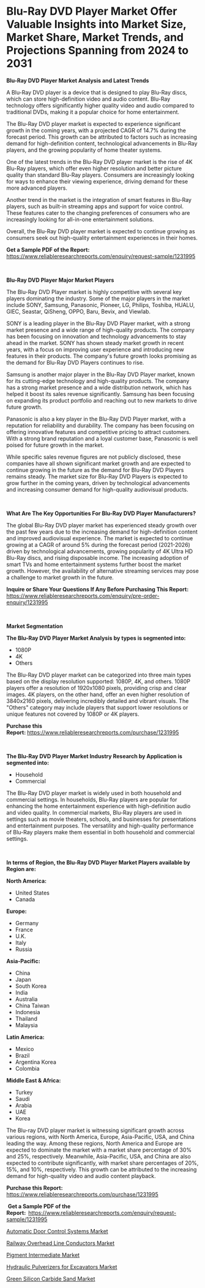 <p><h1>Blu-Ray DVD Player Market Offer Valuable Insights into Market Size, Market Share, Market Trends, and Projections Spanning from 2024 to 2031</h1></p><p><strong>Blu-Ray DVD Player Market Analysis and Latest Trends</strong></p>
<p><p>A Blu-Ray DVD player is a device that is designed to play Blu-Ray discs, which can store high-definition video and audio content. Blu-Ray technology offers significantly higher quality video and audio compared to traditional DVDs, making it a popular choice for home entertainment.</p><p>The Blu-Ray DVD player market is expected to experience significant growth in the coming years, with a projected CAGR of 14.7% during the forecast period. This growth can be attributed to factors such as increasing demand for high-definition content, technological advancements in Blu-Ray players, and the growing popularity of home theater systems.</p><p>One of the latest trends in the Blu-Ray DVD player market is the rise of 4K Blu-Ray players, which offer even higher resolution and better picture quality than standard Blu-Ray players. Consumers are increasingly looking for ways to enhance their viewing experience, driving demand for these more advanced players.</p><p>Another trend in the market is the integration of smart features in Blu-Ray players, such as built-in streaming apps and support for voice control. These features cater to the changing preferences of consumers who are increasingly looking for all-in-one entertainment solutions.</p><p>Overall, the Blu-Ray DVD player market is expected to continue growing as consumers seek out high-quality entertainment experiences in their homes.</p></p>
<p><strong>Get a Sample PDF of the Report:&nbsp;</strong> <a href="https://www.reliableresearchreports.com/enquiry/request-sample/1231995">https://www.reliableresearchreports.com/enquiry/request-sample/1231995</a></p>
<p>&nbsp;</p>
<p><strong>Blu-Ray DVD Player Major Market Players</strong></p>
<p><p>The Blu-Ray DVD Player market is highly competitive with several key players dominating the industry. Some of the major players in the market include SONY, Samsung, Panasonic, Pioneer, LG, Philips, Toshiba, HUALU, GIEC, Seastar, QiSheng, OPPO, Baru, Bevix, and Viewlab. </p><p>SONY is a leading player in the Blu-Ray DVD Player market, with a strong market presence and a wide range of high-quality products. The company has been focusing on innovation and technology advancements to stay ahead in the market. SONY has shown steady market growth in recent years, with a focus on improving user experience and introducing new features in their products. The company's future growth looks promising as the demand for Blu-Ray DVD Players continues to rise.</p><p>Samsung is another major player in the Blu-Ray DVD Player market, known for its cutting-edge technology and high-quality products. The company has a strong market presence and a wide distribution network, which has helped it boost its sales revenue significantly. Samsung has been focusing on expanding its product portfolio and reaching out to new markets to drive future growth.</p><p>Panasonic is also a key player in the Blu-Ray DVD Player market, with a reputation for reliability and durability. The company has been focusing on offering innovative features and competitive pricing to attract customers. With a strong brand reputation and a loyal customer base, Panasonic is well poised for future growth in the market.</p><p>While specific sales revenue figures are not publicly disclosed, these companies have all shown significant market growth and are expected to continue growing in the future as the demand for Blu-Ray DVD Players remains steady. The market size for Blu-Ray DVD Players is expected to grow further in the coming years, driven by technological advancements and increasing consumer demand for high-quality audiovisual products.</p></p>
<p>&nbsp;</p>
<p><strong>What Are The Key Opportunities For Blu-Ray DVD Player Manufacturers?</strong></p>
<p><p>The global Blu-Ray DVD player market has experienced steady growth over the past few years due to the increasing demand for high-definition content and improved audiovisual experience. The market is expected to continue growing at a CAGR of around 5% during the forecast period (2021-2026) driven by technological advancements, growing popularity of 4K Ultra HD Blu-Ray discs, and rising disposable income. The increasing adoption of smart TVs and home entertainment systems further boost the market growth. However, the availability of alternative streaming services may pose a challenge to market growth in the future.</p></p>
<p><strong>Inquire or Share Your Questions If Any Before Purchasing This Report:</strong> <a href="https://www.reliableresearchreports.com/enquiry/pre-order-enquiry/1231995">https://www.reliableresearchreports.com/enquiry/pre-order-enquiry/1231995</a></p>
<p>&nbsp;</p>
<p><strong>Market Segmentation</strong></p>
<p><strong>The Blu-Ray DVD Player Market Analysis by types is segmented into:</strong></p>
<p><ul><li>1080P</li><li>4K</li><li>Others</li></ul></p>
<p><p>The Blu-Ray DVD player market can be categorized into three main types based on the display resolution supported: 1080P, 4K, and others. 1080P players offer a resolution of 1920x1080 pixels, providing crisp and clear images. 4K players, on the other hand, offer an even higher resolution of 3840x2160 pixels, delivering incredibly detailed and vibrant visuals. The "Others" category may include players that support lower resolutions or unique features not covered by 1080P or 4K players.</p></p>
<p><strong>Purchase this Report:&nbsp;</strong><a href="https://www.reliableresearchreports.com/purchase/1231995">https://www.reliableresearchreports.com/purchase/1231995</a></p>
<p>&nbsp;</p>
<p><strong>The Blu-Ray DVD Player Market Industry Research by Application is segmented into:</strong></p>
<p><ul><li>Household</li><li>Commercial</li></ul></p>
<p><p>The Blu-Ray DVD player market is widely used in both household and commercial settings. In households, Blu-Ray players are popular for enhancing the home entertainment experience with high-definition audio and video quality. In commercial markets, Blu-Ray players are used in settings such as movie theaters, schools, and businesses for presentations and entertainment purposes. The versatility and high-quality performance of Blu-Ray players make them essential in both household and commercial settings.</p></p>
<p>&nbsp;</p>
<p><strong>In terms of Region, the Blu-Ray DVD Player Market Players available by Region are:</strong></p>
<p>
    <p> <strong> North America: </strong>
        <ul>
            <li>United States</li>
            <li>Canada</li>
        </ul>
        </p> 
    <p> <strong> Europe: </strong>
        <ul>
            <li>Germany</li>
            <li>France</li>
            <li>U.K.</li>
            <li>Italy</li>
            <li>Russia</li>
        </ul>
        </p> 
    <p> <strong> Asia-Pacific: </strong>
        <ul>
            <li>China</li>
            <li>Japan</li>
            <li>South Korea</li>
            <li>India</li>
            <li>Australia</li>
            <li>China Taiwan</li>
            <li>Indonesia</li>
            <li>Thailand</li>
            <li>Malaysia</li>
        </ul>
        </p> 
    <p> <strong> Latin America: </strong>
        <ul>
            <li>Mexico</li>
            <li>Brazil</li>
            <li>Argentina Korea</li>
            <li>Colombia</li>
        </ul>
        </p> 
    <p> <strong> Middle East & Africa: </strong>
        <ul>
            <li>Turkey</li>
            <li>Saudi</li>
            <li>Arabia</li>
            <li>UAE</li>
            <li>Korea</li>
        </ul>
    </p>
    </p>
<p><p>The Blu-ray DVD player market is witnessing significant growth across various regions, with North America, Europe, Asia-Pacific, USA, and China leading the way. Among these regions, North America and Europe are expected to dominate the market with a market share percentage of 30% and 25%, respectively. Meanwhile, Asia-Pacific, USA, and China are also expected to contribute significantly, with market share percentages of 20%, 15%, and 10%, respectively. This growth can be attributed to the increasing demand for high-quality video and audio content playback.</p></p>
<p><strong>Purchase this Report: </strong><a href="https://www.reliableresearchreports.com/purchase/1231995">https://www.reliableresearchreports.com/purchase/1231995</a></p>
<p>&nbsp;<strong>Get a Sample PDF of the Report:&nbsp;&nbsp;</strong><a href="https://www.reliableresearchreports.com/enquiry/request-sample/1231995">https://www.reliableresearchreports.com/enquiry/request-sample/1231995</a></p>
<p><strong></strong></p>
<p><p><a href="https://medium.com/@joseramirez66655/automatic-door-control-systems-market-competitive-analysis-market-trends-and-forecast-to-2031-410bc6aab791">Automatic Door Control Systems Market</a></p><p><a href="https://issuu.com/reportprime-2/docs/railway-overhead-line-conductors-market-size-2030.">Railway Overhead Line Conductors Market</a></p><p><a href="https://medium.com/@joseramirez66655/pigment-intermediate-market-furnishes-information-on-market-share-market-trends-and-market-growth-dbe5efeb4f02">Pigment Intermediate Market</a></p><p><a href="https://github.com/Glendatilghmankmgz0rbhwpy/Market-Research-Report-List-1/blob/main/hydraulic-pulverizers-for-excavators-market.md">Hydraulic Pulverizers for Excavators Market</a></p><p><a href="https://issuu.com/reportprime-2/docs/green-silicon-carbide-sand-market-size-2030.pptx">Green Silicon Carbide Sand Market</a></p></p>